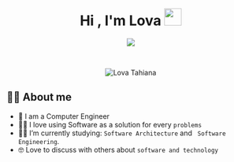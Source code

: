 <h1 align="center">Hi , I'm Lova <img src="https://media.giphy.com/media/hvRJCLFzcasrR4ia7z/giphy.gif" width="35"></h1>
<p align="center">
  <a href="https://git.io/typing-svg"><img src="https://readme-typing-svg.demolab.com?font=Fira+Code&pause=1000&center=true&width=500&lines=Software+Engineer;Passionate+about+Software+Development"></a>
</p>
<br>

<p align="center"><img src="https://github-readme-stats.vercel.app/api?username=Lovatahiana&show_icons=true&count_private=true&theme=algolia" alt="Lova Tahiana" /></p>

## :sassy_man:  About me
- :school: I am a Computer Engineer 
- :technologist: I love using Software as a solution for every `problems`
- :student: I’m currently studying: `Software Architecture` and ` Software Engineering`.
- :nerd_face: Love to discuss with others about `software and technology`



<br>
<br>




<br/>


